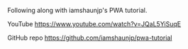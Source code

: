 Following along with iamshaunjp's PWA tutorial.

YouTube
https://www.youtube.com/watch?v=JQaL5YiSuqE

GitHub repo
https://github.com/iamshaunjp/pwa-tutorial

